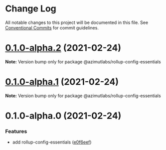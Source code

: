 # Change Log

All notable changes to this project will be documented in this file.
See [Conventional Commits](https://conventionalcommits.org) for commit guidelines.

# [0.1.0-alpha.2](https://github.com/azimutlabs/rollup/compare/@azimutlabs/rollup-config-essentials@0.1.0-alpha.1...@azimutlabs/rollup-config-essentials@0.1.0-alpha.2) (2021-02-24)

**Note:** Version bump only for package @azimutlabs/rollup-config-essentials





# [0.1.0-alpha.1](https://github.com/azimutlabs/rollup/compare/@azimutlabs/rollup-config-essentials@0.1.0-alpha.0...@azimutlabs/rollup-config-essentials@0.1.0-alpha.1) (2021-02-24)

**Note:** Version bump only for package @azimutlabs/rollup-config-essentials





# 0.1.0-alpha.0 (2021-02-24)


### Features

* add rollup-config-essentials ([e0f6eef](https://github.com/azimutlabs/rollup/commit/e0f6eeff133571627185a64411d92408b788976d))
